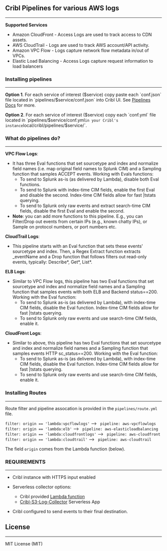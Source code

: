 ## Cribl Pipelines for various AWS logs 
----

**Supported Services**
- Amazon CloudFront - Access Logs are used to track access to CDN assets.
- AWS CloudTrail - Logs are used to track AWS account/API activity.
- Amazon VPC Flow - Logs capture network flow metadata in/out of VPCs.
- Elastic Load Balancing - Access Logs capture request information to load balancers

### Installing pipelines
---
**Option 1**. For each service of interest ($service) copy paste each `conf.json` file located in `pipelines/$service/conf.json` into Cribl UI. See [Pipelines Docs](https://docs.cribl.io/docs/pipelines) for more.

**Option 2**. For each service of interest ($service) copy each `conf.yml` file located in `pipelines/$service/conf.yml` in your Cribl's instance `local/cribl/pipelines/$service/`.

### What do pipelines do?
---

**VPC Flow Logs**: 
 - It has three Eval functions that set sourcetype and index and normalize field names (i.e. map original field names to Splunk CIM) and a Sampling function that samples ACCEPT events. Working with Evals functions:
   - To send to Splunk as-is (as delivered by Lambda), disable both Eval functions.
   - To send to Splunk with index-time CIM fields, enable the first Eval and disable the second. Index-time CIM fields allow for fast |tstats querying.
   - To send to Splunk only raw events and extract search-time CIM fields, disable the first Eval and enable the second.
 - **Note**: you can add more functions to this pipeline. E.g., you can Filter/Drop out events from certain IPs (e.g., known chatty IPs), or Sample on protocol numbers, or port numbers etc.

**CloudTrail Logs**: 
 - This pipeline starts with an Eval function that sets these events' sourcetype and index. Then, a Regex Extract function extracts _eventName and a Drop function that follows filters out read-only events, typically: Describe*, Get*, List*.

**ELB Logs**: 
 - Similar to VPC Flow logs, this pipeline has two Eval functions that set sourcetype and index and normalize field names and a Sampling function that samples events with both ELB and Backend ​status==200. Working with the Eval function:
   - To send to Splunk as-is (as delivered by Lambda), with index-time CIM fields, disable the Eval function. Index-time CIM fields allow for fast |tstats querying.
   - To send to Splunk only raw events and use search-time CIM fields, enable it.

**CloudFront Logs**: 
 - Similar to above, this pipeline has two Eval functions that set sourcetype and index and normalize field names and a Sampling function that samples events HTTP ​sc_status==200. Working with the Eval function:
   - To send to Splunk as-is (as delivered by Lambda), with index-time CIM fields, disable the Eval function. Index-time CIM fields allow for fast |tstats querying.
   - To send to Splunk only raw events and use search-time CIM fields, enable it.

### Installing Routes
---
Route filter and pipeline assocation is provided in the `pipelines/route.yml` file. 

`filter: origin == 'lambda:vpcflowlogs'` --> ` pipeline: aws-vpcflowlogs`
`filter: origin == 'lambda:elb'` --> ` pipeline: aws-elasticloadbalancing`
`filter: origin == 'lambda:cloudfrontlogs'` --> ` pipeline: aws-cloudfront`
`filter: origin == 'lambda:cloudtrail'` --> ` pipeline: aws-cloudtrail`

The field `origin` comes from the Lambda function (below).



### REQUIREMENTS
----
- Cribl instance with HTTPS input enabled 
- Serverless collector options: 
  - Cribl provided [Lambda function](https://github.com/criblio/cribl-integrations/tree/master/aws/src/lambda/S3EventsToCribl) 
  - [Cribl-S3-Log-Collector](https://serverlessrepo.aws.amazon.com/applications/arn:aws:serverlessrepo:us-east-1:496698360409:applications~Cribl-S3-Log-Collector) Serverless App 

- Cribl configured to send events to their final destination.

## License
---

MIT License (MIT)